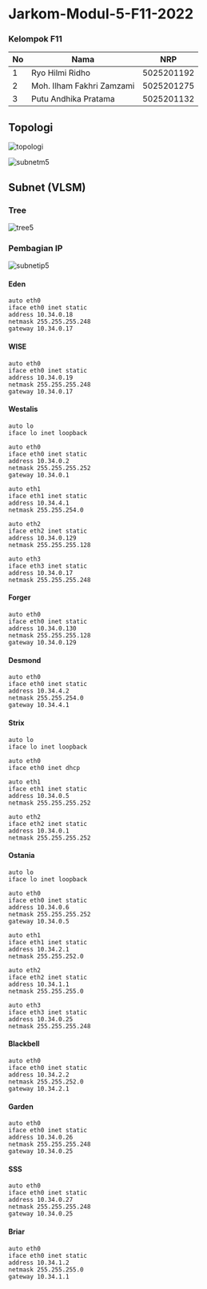 # Jarkom-Modul-5-F11-2022

### Kelompok F11

| **No** | **Nama** | **NRP** | 
| ------------- | ------------- | --------- |
| 1 | Ryo Hilmi Ridho  | 5025201192 | 
| 2 | Moh. Ilham Fakhri Zamzami | 5025201275 |
| 3 | Putu Andhika Pratama | 5025201132 |

## Topologi
![topologi](https://user-images.githubusercontent.com/100068648/205689037-1cc0d455-080f-42e1-a0e8-645fcab38057.png)

![subnetm5](https://user-images.githubusercontent.com/100068648/205700026-5435aa5b-b177-42b2-9c56-fe62189ba9ee.png)

## Subnet (VLSM)

### Tree
![tree5](https://user-images.githubusercontent.com/100068648/205799802-44f6a840-7da8-4de7-9193-986a29c25385.png)

### Pembagian IP
![subnetip5](https://user-images.githubusercontent.com/100068648/205801710-5d59f6eb-79be-48c3-bfd2-9800be84589c.png)

#### Eden
```
auto eth0
iface eth0 inet static
address 10.34.0.18
netmask 255.255.255.248
gateway 10.34.0.17
```

#### WISE
```
auto eth0
iface eth0 inet static
address 10.34.0.19
netmask 255.255.255.248
gateway 10.34.0.17
```

#### Westalis
```
auto lo
iface lo inet loopback

auto eth0
iface eth0 inet static
address 10.34.0.2
netmask 255.255.255.252
gateway 10.34.0.1

auto eth1
iface eth1 inet static
address 10.34.4.1
netmask 255.255.254.0

auto eth2
iface eth2 inet static
address 10.34.0.129
netmask 255.255.255.128

auto eth3
iface eth3 inet static
address 10.34.0.17
netmask 255.255.255.248
```

#### Forger
```
auto eth0
iface eth0 inet static
address 10.34.0.130
netmask 255.255.255.128
gateway 10.34.0.129
```

#### Desmond
```
auto eth0
iface eth0 inet static
address 10.34.4.2
netmask 255.255.254.0
gateway 10.34.4.1
```

#### Strix
```
auto lo
iface lo inet loopback

auto eth0
iface eth0 inet dhcp

auto eth1
iface eth1 inet static
address 10.34.0.5
netmask 255.255.255.252

auto eth2
iface eth2 inet static
address 10.34.0.1
netmask 255.255.255.252
```

#### Ostania
```
auto lo
iface lo inet loopback

auto eth0
iface eth0 inet static
address 10.34.0.6
netmask 255.255.255.252
gateway 10.34.0.5

auto eth1
iface eth1 inet static
address 10.34.2.1
netmask 255.255.252.0

auto eth2
iface eth2 inet static
address 10.34.1.1
netmask 255.255.255.0

auto eth3
iface eth3 inet static
address 10.34.0.25
netmask 255.255.255.248
```

#### Blackbell
```
auto eth0
iface eth0 inet static
address 10.34.2.2
netmask 255.255.252.0
gateway 10.34.2.1
```

#### Garden
```
auto eth0
iface eth0 inet static
address 10.34.0.26
netmask 255.255.255.248
gateway 10.34.0.25
```

#### SSS
```
auto eth0
iface eth0 inet static
address 10.34.0.27
netmask 255.255.255.248
gateway 10.34.0.25
```

#### Briar
```
auto eth0
iface eth0 inet static
address 10.34.1.2
netmask 255.255.255.0
gateway 10.34.1.1
```
